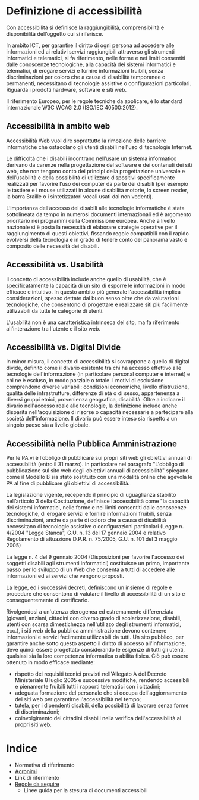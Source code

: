 # Definizione di accessibilità

Con accessibilità si definisce la raggiungibilità, comprensibilità e disponibilità dell’oggetto cui si riferisce.

In ambito ICT, per garantire il diritto di ogni persona ad accedere alle informazioni ed ai relativi servizi raggiungibili attraverso gli strumenti informatici e telematici, si fa riferimento, nelle forme e nei limiti consentiti dalle conoscenze tecnologiche, alla capacità dei sistemi informatici e telematici, di erogare servizi e fornire informazioni fruibili, senza discriminazioni per coloro che a causa di disabilità temporanee o permanenti, necessitano di tecnologie assistive o configurazioni particolari. Riguarda i prodotti hardware, software e siti web.

Il riferimento Europeo, per le regole tecniche da applicare, è lo standard internazionale W3C WCAG 2.0 (ISO/IEC 40500:2012).

## Accessibilità in ambito web

Accessibilità Web vuol dire soprattutto la rimozione delle barriere informatiche che ostacolano gli utenti disabili nell'uso di tecnologie Internet.

Le difficoltà che i disabili incontrano nell’usare un sistema informatico derivano da carenze nella progettazione del software e dei contenuti dei siti web, che non tengono conto dei principi della progettazione universale e dell’usabilità e della possibilità di utilizzare dispositivi specificamente realizzati per favorire l’uso dei computer da parte dei disabili (per esempio le tastiere e i mouse utilizzati in alcune disabilità motorie, lo screen reader, la barra Braille o i sintetizzatori vocali usati dai non vedenti).

L’importanza dell’accesso dei disabili alle tecnologie informatiche è stata sottolineata da tempo in numerosi documenti internazionali ed è argomento prioritario nei programmi della Commissione europea. Anche a livello nazionale si è posta la necessità di elaborare strategie operative per il raggiungimento di questi obiettivi, fissando regole compatibili con il rapido evolversi della tecnologia e in grado di tenere conto del panorama vasto e composito delle necessità dei disabili.

## Accessibilità vs. Usabilità

Il concetto di accessibilità include anche quello di usabilità, che è specificatamente la capacità di un sito di esporre le informazioni in modo efficace e intuitivo. In questo ambito più generale l'accessibilità implica considerazioni, spesso dettate dal buon senso oltre che da valutazioni tecnologiche, che consentono di progettare e realizzare siti più facilmente utilizzabili da tutte le categorie di utenti.

L'usabilità non è una caratteristica intrinseca del sito, ma fa riferimento all'interazione tra l'utente e il sito web.

## Accessibilità vs. Digital Divide

In minor misura, il concetto di accessibilità si sovrappone a quello di digital divide, definito come il divario esistente tra chi ha accesso effettivo alle tecnologie dell'informazione (in particolare personal computer e internet) e chi ne è escluso, in modo parziale o totale. I motivi di esclusione comprendono diverse variabili: condizioni economiche, livello d'istruzione, qualità delle infrastrutture, differenze di età o di sesso, appartenenza a diversi gruppi etnici, provenienza geografica, disabilità. Oltre a indicare il divario nell'accesso reale alle tecnologie, la definizione include anche disparità nell'acquisizione di risorse o capacità necessarie a partecipare alla società dell'informazione. Il divario può essere inteso sia rispetto a un singolo paese sia a livello globale.

## Accessibilità nella Pubblica Amministrazione

Per le PA vi è l’obbligo di pubblicare sui propri siti web gli obiettivi annuali di accessibilità (entro il 31 marzo).
In particolare nel paragrafo "L'obbligo di pubblicazione sul sito web degli obiettivi annuali di accessibilità" spiegano come il Modello B sia stato sostituito con una modalità online che agevola le PA al fine di pubblicare gli obiettivi di accessibilità.

La legislazione vigente, recependo il principio di uguaglianza stabilito nell’articolo 3 della Costituzione, definisce l’accessibilità come "la capacità dei sistemi informatici, nelle forme e nei limiti consentiti dalle conoscenze tecnologiche, di erogare servizi e fornire informazioni fruibili, senza discriminazioni, anche da parte di coloro che a causa di disabilità necessitano di tecnologie assistive o configurazioni particolari (Legge n. 4/2004 "Legge Stanca", G.U. n. 13 del 17 gennaio 2004 e relativo Regolamento di attuazione D.P.R. n. 75/2005, G.U. n. 101 del 3 maggio 2005)

La legge n. 4 del 9 gennaio 2004 (Disposizioni per favorire l'accesso dei soggetti disabili agli strumenti informatici) costituisce un primo, importante passo per lo sviluppo di un Web che consenta a tutti di accedere alle informazioni ed ai servizi che vengono proposti.

La legge, ed i successivi decreti, definiscono un insieme di regole e procedure che consentono di valutare il livello di accessibilità di un sito e conseguentemente di certificarlo.

Rivolgendosi a un'utenza eterogenea ed estremamente differenziata (giovani, anziani, cittadini con diverso grado di scolarizzazione, disabili, utenti con scarsa dimestichezza nell'utilizzo degli strumenti informatici, ecc.), i siti web della pubblica amministrazione devono contenere informazioni e servizi facilmente utilizzabili da tutti. Un sito pubblico, per garantire anche sotto questo aspetto il diritto di accesso all'informazione, deve quindi essere progettato considerando le esigenze di tutti gli utenti, qualsiasi sia la loro competenza informatica o abilità fisica. Ciò può essere ottenuto in modo efficace mediante:

* rispetto dei requisiti tecnici previsti nell'Allegato A del Decreto Ministeriale 8 luglio 2005 e successive modifiche, rendendo accessibili e pienamente fruibili tutti i rapporti telematici con i cittadini;
* adeguata formazione del personale che si occupa dell'aggiornamento dei siti web per garantirne l'accessibilità nel tempo;
* tutela, per i dipendenti disabili, della possibilità di lavorare senza forme di discriminazioni;
* coinvolgimento dei cittadini disabili nella verifica dell'accessibilità ai propri siti web.

# Indice

* Normativa di riferimento
* [Acronimi](acronimi.md)
* Link di riferimento
* [Regole da seguire](regole-da-seguire.md)
  * Linee guida per la stesura di documenti accessibili

